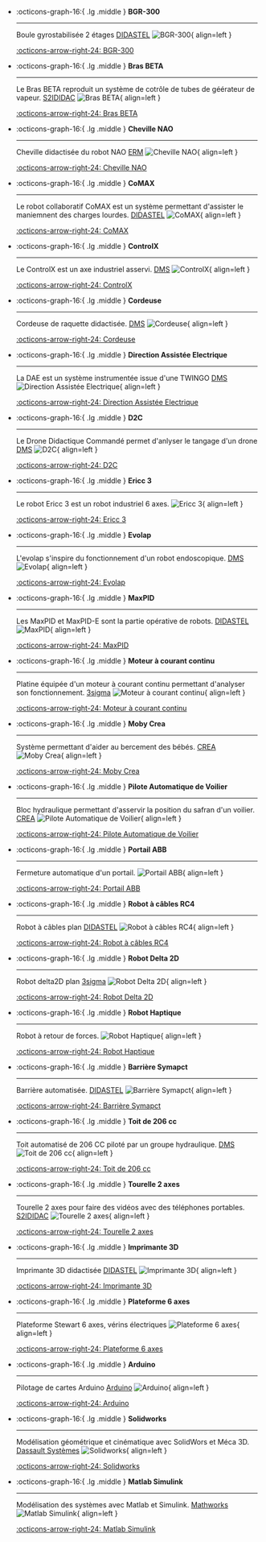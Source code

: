 [comment]: <> (Généré automatiquement par make_page_systemes.py, creation_index)

<div class="grid cards" markdown> 

-   :octicons-graph-16:{ .lg .middle } __BGR-300__
 
    --- 
 
    Boule gyrostabilisée 2 étages [DIDASTEL](http://www.didastel.fr/)
    ![BGR-300](../img/bgr-300.png){ align=left } 
 
    [:octicons-arrow-right-24: BGR-300](bgr-300.md) 

-   :octicons-graph-16:{ .lg .middle } __Bras BETA__
 
    --- 
 
    Le Bras BETA reproduit un système de cotrôle de tubes de géérateur de vapeur. [S2IDIDAC](https://s2ididac.com/)
    ![Bras BETA](../img/bras-beta.png){ align=left } 
 
    [:octicons-arrow-right-24: Bras BETA](bras-beta.md) 

-   :octicons-graph-16:{ .lg .middle } __Cheville NAO__
 
    --- 
 
    Cheville didactisée du robot NAO [ERM](https://www.erm-automatismes.com/)
    ![Cheville NAO](../img/cheville-nao.png){ align=left } 
 
    [:octicons-arrow-right-24: Cheville NAO](cheville-nao.md) 

-   :octicons-graph-16:{ .lg .middle } __CoMAX__
 
    --- 
 
    Le robot collaboratif CoMAX est un système permettant d'assister le maniemnent des charges lourdes. [DIDASTEL](http://www.didastel.fr/)
    ![CoMAX](../img/comax.png){ align=left } 
 
    [:octicons-arrow-right-24: CoMAX](comax.md) 

-   :octicons-graph-16:{ .lg .middle } __ControlX__
 
    --- 
 
    Le ControlX est un axe industriel asservi. [DMS](https://www.dmseducation.eu/)
    ![ControlX](../img/controlx.png){ align=left } 
 
    [:octicons-arrow-right-24: ControlX](controlx.md) 

-   :octicons-graph-16:{ .lg .middle } __Cordeuse__
 
    --- 
 
    Cordeuse de raquette didactisée. [DMS](https://www.dmseducation.eu/)
    ![Cordeuse](../img/cordeuse.png){ align=left } 
 
    [:octicons-arrow-right-24: Cordeuse](cordeuse.md) 

-   :octicons-graph-16:{ .lg .middle } __Direction Assistée Electrique__
 
    --- 
 
    La DAE est un système instrumentée issue d'une TWINGO [DMS](https://www.dmseducation.eu/)
    ![Direction Assistée Electrique](../img/dae.png){ align=left } 
 
    [:octicons-arrow-right-24: Direction Assistée Electrique](dae.md) 

-   :octicons-graph-16:{ .lg .middle } __D2C__
 
    --- 
 
    Le Drone Didactique Commandé permet d'anlyser le tangage d'un drone [DMS](https://www.dmseducation.eu/)
    ![D2C](../img/d2c.png){ align=left } 
 
    [:octicons-arrow-right-24: D2C](d2c.md) 

-   :octicons-graph-16:{ .lg .middle } __Ericc 3__
 
    --- 
 
    Le robot Ericc 3 est un robot industriel 6 axes. []()
    ![Ericc 3](../img/ericc.png){ align=left } 
 
    [:octicons-arrow-right-24: Ericc 3](ericc.md) 

-   :octicons-graph-16:{ .lg .middle } __Evolap__
 
    --- 
 
    L'evolap s'inspire du fonctionnement d'un robot endoscopique. [DMS](https://www.dmseducation.eu/)
    ![Evolap](../img/evolap.png){ align=left } 
 
    [:octicons-arrow-right-24: Evolap](evolap.md) 

-   :octicons-graph-16:{ .lg .middle } __MaxPID__
 
    --- 
 
    Les MaxPID et MaxPID-E sont la partie opérative de robots. [DIDASTEL](http://www.didastel.fr/)
    ![MaxPID](../img/maxpid.png){ align=left } 
 
    [:octicons-arrow-right-24: MaxPID](maxpid.md) 

-   :octicons-graph-16:{ .lg .middle } __Moteur à courant continu__
 
    --- 
 
    Platine équipée d'un moteur à courant continu permettant d'analyser son fonctionnement. [3sigma](https://3sigma.fr/Accueil.html)
    ![Moteur à courant continu](../img/moteurcc.png){ align=left } 
 
    [:octicons-arrow-right-24: Moteur à courant continu](moteurcc.md) 

-   :octicons-graph-16:{ .lg .middle } __Moby Crea__
 
    --- 
 
    Système permettant d'aider au bercement des bébés. [CREA](https://crea-technologie.com/fr/)
    ![Moby Crea](../img/moby-crea.png){ align=left } 
 
    [:octicons-arrow-right-24: Moby Crea](moby-crea.md) 

-   :octicons-graph-16:{ .lg .middle } __Pilote Automatique de Voilier__
 
    --- 
 
    Bloc hydraulique permettant d'asservir la position du safran d'un voilier. [CREA](https://crea-technologie.com/fr/)
    ![Pilote Automatique de Voilier](../img/pilote-auto.png){ align=left } 
 
    [:octicons-arrow-right-24: Pilote Automatique de Voilier](pilote-auto.md) 

-   :octicons-graph-16:{ .lg .middle } __Portail ABB__
 
    --- 
 
    Fermeture automatique d'un portail. []()
    ![Portail ABB](../img/portail.png){ align=left } 
 
    [:octicons-arrow-right-24: Portail ABB](portail.md) 

-   :octicons-graph-16:{ .lg .middle } __Robot à câbles RC4__
 
    --- 
 
    Robot à câbles plan [DIDASTEL](http://www.didastel.fr/)
    ![Robot à câbles RC4](../img/rc4.png){ align=left } 
 
    [:octicons-arrow-right-24: Robot à câbles RC4](rc4.md) 

-   :octicons-graph-16:{ .lg .middle } __Robot Delta 2D__
 
    --- 
 
    Robot delta2D plan [3sigma](https://3sigma.fr/Accueil.html)
    ![Robot Delta 2D](../img/robot-delta.png){ align=left } 
 
    [:octicons-arrow-right-24: Robot Delta 2D](robot-delta.md) 

-   :octicons-graph-16:{ .lg .middle } __Robot Haptique__
 
    --- 
 
    Robot à retour de forces. []()
    ![Robot Haptique](../img/robot-haptique.png){ align=left } 
 
    [:octicons-arrow-right-24: Robot Haptique](robot-haptique.md) 

-   :octicons-graph-16:{ .lg .middle } __Barrière Symapct__
 
    --- 
 
    Barrière automatisée. [DIDASTEL](http://www.didastel.fr/)
    ![Barrière Symapct](../img/sympact.png){ align=left } 
 
    [:octicons-arrow-right-24: Barrière Symapct](sympact.md) 

-   :octicons-graph-16:{ .lg .middle } __Toit de 206 cc__
 
    --- 
 
    Toit automatisé de 206 CC piloté par un groupe hydraulique. [DMS](https://www.dmseducation.eu/)
    ![Toit de 206 cc](../img/toit-206.png){ align=left } 
 
    [:octicons-arrow-right-24: Toit de 206 cc](toit-206.md) 

-   :octicons-graph-16:{ .lg .middle } __Tourelle 2 axes__
 
    --- 
 
    Tourelle 2 axes pour faire des vidéos avec des téléphones portables. [S2IDIDAC](https://s2ididac.com/)
    ![Tourelle 2 axes](../img/tourelle.png){ align=left } 
 
    [:octicons-arrow-right-24: Tourelle 2 axes](tourelle.md) 

-   :octicons-graph-16:{ .lg .middle } __Imprimante 3D__
 
    --- 
 
    Imprimante 3D didactisée [DIDASTEL](http://www.didastel.fr/)
    ![Imprimante 3D](../img/i3d.png){ align=left } 
 
    [:octicons-arrow-right-24: Imprimante 3D](i3d.md) 

-   :octicons-graph-16:{ .lg .middle } __Plateforme 6 axes__
 
    --- 
 
    Plateforme Stewart 6 axes, vérins électriques []()
    ![Plateforme 6 axes](../img/plateforme.png){ align=left } 
 
    [:octicons-arrow-right-24: Plateforme 6 axes](plateforme.md) 

-   :octicons-graph-16:{ .lg .middle } __Arduino__
 
    --- 
 
    Pilotage de cartes Arduino [Arduino](https://www.arduino.cc/)
    ![Arduino](../img/arduino.png){ align=left } 
 
    [:octicons-arrow-right-24: Arduino](arduino.md) 

-   :octicons-graph-16:{ .lg .middle } __Solidworks__
 
    --- 
 
    Modélisation géométrique et cinématique avec SolidWors et Méca 3D. [Dassault Systèmes](https://www.3ds.com/fr/)
    ![Solidworks](../img/sw.svg){ align=left } 
 
    [:octicons-arrow-right-24: Solidworks](sw.md) 

-   :octicons-graph-16:{ .lg .middle } __Matlab Simulink__
 
    --- 
 
    Modélisation des systèmes avec Matlab et Simulink. [Mathworks](https://fr.mathworks.com/)
    ![Matlab Simulink](../img/matlab.svg){ align=left } 
 
    [:octicons-arrow-right-24: Matlab Simulink](matlab.md) 

</div>
